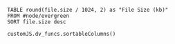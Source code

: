 
```dataview
TABLE round(file.size / 1024, 2) as "File Size (kb)"  
FROM #node/evergreen
SORT file.size desc
```

```dataviewjs
customJS.dv_funcs.sortableColumns()
```